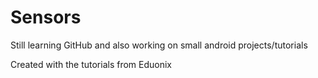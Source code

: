 # Sensors

Still learning GitHub and also working on small android projects/tutorials

Created with the tutorials from Eduonix
